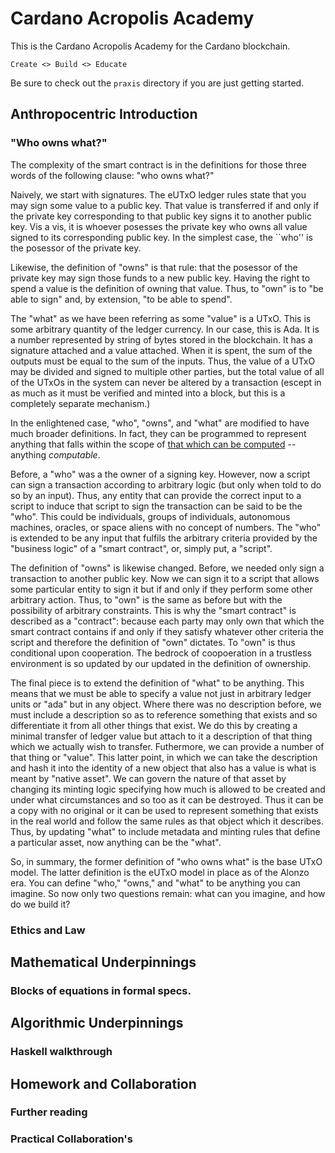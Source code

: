 # Cardano Acropolis Academy

This is the Cardano Acropolis Academy for the Cardano blockchain.

`Create <> Build <> Educate`

Be sure to check out the `praxis` directory if you are just getting
started.

## Anthropocentric Introduction

### "Who owns what?"

The complexity of the smart contract is in the definitions for those
three words of the following clause: "who owns what?" 

Naively, we start with signatures. The eUTxO ledger rules state that
you may sign some value to a public key. That value is transferred if
and only if the private key corresponding to that public key signs it
to another public key. Vis a vis, it is whoever posesses the private
key who owns all value signed to its corresponding public key. In the
simplest case, the ``who'' is the posessor of the private key.

Likewise, the definition of "owns" is that rule: that the posessor of
the private key may sign those funds to a new public key. Having the
right to spend a value is the definition of owning that value. Thus,
to "own" is to "be able to sign" and, by extension, "to be able to
spend".

The "what" as we have been referring as some "value" is a UTxO. This
is some arbitrary quantity of the ledger currency. In our case, this
is Ada. It is a number represented by string of bytes stored in the
blockchain. It has a signature attached and a value attached. When it
is spent, the sum of the outputs must be equal to the sum of the
inputs. Thus, the value of a UTxO may be divided and signed to
multiple other parties, but the total value of all of the UTxOs in the
system can never be altered by a transaction (escept in as much as it
must be verified and minted into a block, but this is a completely
separate mechanism.)

In the enlightened case, "who", "owns", and "what" are modified to
have much broader definitions. In fact, they can be programmed to
represent anything that falls within the scope of [that which can be
computed](https://plato.stanford.edu/entries/computability/) --
anything *computable*.

Before, a "who" was a the owner of a signing key. However, now a
script can sign a transaction according to arbitrary logic (but only
when told to do so by an input). Thus, any entity that can provide the
correct input to a script to induce that script to sign the
transaction can be said to be the "who". This could be individuals,
groups of individuals, autonomous machines, oracles, or space aliens
with no concept of numbers. The "who" is extended to be any input that
fulfils the arbitrary criteria provided by the "business logic" of a
"smart contract", or, simply put, a "script".

The definition of "owns" is likewise changed. Before, we needed only
sign a transaction to another public key. Now we can sign it to a
script that allows some particular entity to sign it but if and only
if they perform some other arbitrary action. Thus, to "own" is the
same as before but with the possibility of arbitrary constraints. This
is why the "smart contract" is described as a "contract": because each
party may only own that which the smart contract contains if and only
if they satisfy whatever other criteria the script and therefore the
definition of "own" dictates. To "own" is thus conditional upon
cooperation. The bedrock of coopoeration in a trustless environment is
so updated by our updated in the definition of ownership.

The final piece is to extend the definition of "what" to be
anything. This means that we must be able to specify a value not just
in arbitrary ledger units or "ada" but in any object. Where there was
no description before, we must include a description so as to
reference something that exists and so differentiate it from all other
things that exist. We do this by creating a minimal transfer of ledger
value but attach to it a description of that thing which we actually
wish to transfer. Futhermore, we can provide a number of that thing or
"value". This latter point, in which we can take the description and
hash it into the identity of a new object that also has a value is
what is meant by "native asset". We can govern the nature of that
asset by changing its minting logic specifying how much is allowed to
be created and under what circumstances and so too as it can be
destroyed. Thus it can be a copy with no original or it can be used to
represent something that exists in the real world and follow the same
rules as that object which it describes. Thus, by updating "what" to
include metadata and minting rules that define a particular asset, now
anything can be the "what".

So, in summary, the former definition of "who owns what" is the base
UTxO model. The latter definition is the eUTxO model in place as of
the Alonzo era. You can define "who," "owns," and "what" to be
anything you can imagine. So now only two questions remain: what can
you imagine, and how do we build it?

### Ethics and Law

## Mathematical Underpinnings

### Blocks of equations in formal specs.

## Algorithmic Underpinnings

### Haskell walkthrough

## Homework and Collaboration

### Further reading

### Practical Collaboration's
